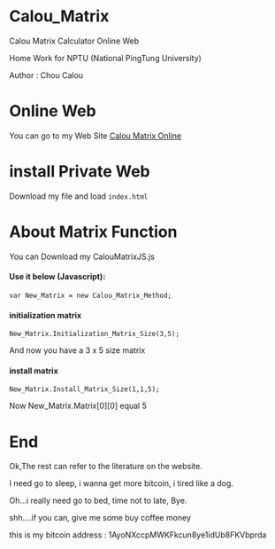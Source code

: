 # Calou_Matrix
Calou Matrix Calculator Online Web

Home Work for NPTU (National PingTung University)

Author : Chou Calou

# Online Web

You can go to my Web Site [Calou Matrix Online](https://necos.tw/calou/Calou_Matrix)

# install Private Web

Download my file and load `index.html`

# About Matrix Function

You can Download my CalouMatrixJS.js


#### Use it below (Javascript):


```
var New_Matrix = new Calou_Matrix_Method;
```

#### initialization matrix
```
New_Matrix.Initialization_Matrix_Size(3,5);
```

And now you have a 3 x 5 size matrix 


#### install matrix
```
New_Matrix.Install_Matrix_Size(1,1,5);
```

Now New_Matrix.Matrix[0][0] equal 5


# End

Ok,The rest can refer to the literature on the website.

I need go to sleep, i wanna get more bitcoin, i tired like a dog.

Oh...i really need go to bed, time not to late, Bye.

shh....if you can, give me some buy coffee money

this is my bitcoin address : 1AyoNXccpMWKFkcun8ye1idUb8FKVbprda
